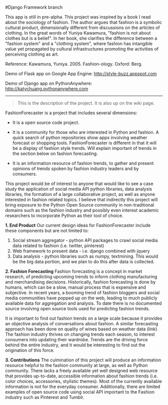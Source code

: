 #Django Framework branch


This app is still in pre-alpha. This project was inspired by a book I read about the sociology of fashion. The author argues that fashion is a symbolic cultural product, dimensionally different from discussions on the articles of clothing. In the great words of Yuniya Kawamura, "fashion is not about clothes but is a belief". In her book, she clarifies the difference between a "fashion system" and a "clothing system", where fashion has intangible value yet propagated by cultural infrastructures promoting the activities of perceiving clothing as art.

Reference: Kawamura, Yuniya. 2005. Fashion-ology. Oxford: Berg.

Demo of Flask app on Google App Engine: http://style-buzz.appspot.com

Demo of Django app on PythonAnywhere: http://katychuang.pythonanywhere.com

------

> This is the description of the project. It is also up on the wiki page.

FashionForecaster is a project that includes several dimensions:

* It is a open source code project.

* It is a community for those who are interested in Python and fashion. A quick search of python repositories show apps involving weather forecast or shopping tools. FashionForecaster is different in that it will be a display of fashion style trends. Will explain important of trends in the section below on fashion forecasting.

* It is an information resource of fashion trends, to gather and present opinions of trends spoken by fashion industry leaders and by consumers.

This project would be of interest to anyone that would like to see a case study the application of social media API python libraries, data analysis libraries, the formation of a large collaborative project, as well as anyone interested in fashion related topics. I believe that indirectly this project will bring exposure to the Python Open Source community in non-traditional domains such as the fashion industry and possibly even interest academic researchers to incorporate Python as their tool of choice.

**1. End Product** Our current design ideas for FashionForecaster include these components but are not limited to:

1. Social stream aggregator - python API packages to crawl social media data related to fashion (i.e. twitter, pinterest)
2. Web framework to present data - i.e. django combined with jquery
3. Data analysis - python libraries such as numpy, textmining. This would be the big data portion, and we plan to do this after data is collected.

**2. Fashion Forecasting** Fashion forecasting is a concept in market research, of predicting upcoming trends to inform clothing manufacturing and merchandising decisions. Historically, fashion forecasting is done by humans, which can be a slow, manual process that is expensive and subjective. In recent years, a booming trend of fashion bloggers and social media communities have popped up on the web, leading to much publicly available data for aggregation and analysis. To date there is no documented source involving open source tools used for predicting fashion trends.

It is important to find out fashion trends on a large scale because it provides an objective analysis of conversations about fashion. A similar forecasting approach has been done on quality of wines based on weather data (link) The fashion industry thrives on changing trends each season, to interest consumers into updating their wardrobe. Trends are the driving force behind the entire industry, and it would be interesting to find out the origination of this force.

**3. Contributions** The culmination of this project will produce an information resource helpful to the fashion community at large, as well as Python community. There lacks a freely available yet well designed web resource that provides up-to-date, accessible information about fashion trends (i.e. color choices, accessories, stylistic themes). Most of the currently available information is not for the everyday consumer. Additionally, there are limited examples of open source code using social API important to the Fashion industry such as Pinterest and Tumblr.
